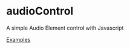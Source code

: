 # audioControl

A simple Audio Element control with Javascript

[Examples](https://junioradorart.github.io/audioControl)
